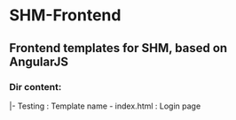 # SHM-Frontend
## Frontend templates for SHM, based on AngularJS
### Dir content:
|- Testing : Template name
\- index.html : Login page
